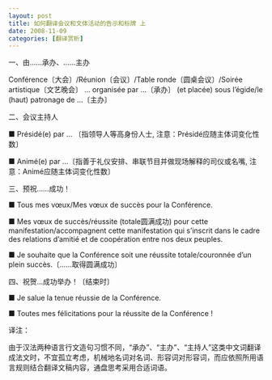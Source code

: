 ```yaml
---
layout: post
title: 如何翻译会议和文体活动的告示和标牌 上
date: 2008-11-09
categories: [翻译赏析]  
---
```


一、由……承办、……主办

Conférence〔大会〕/Réunion〔会议〕/Table ronde〔圆桌会议〕/Soirée artistique〔文艺晚会〕 … organisée par …〔承办〕 (et placée) sous l’égide/le (haut) patronage de …〔主办〕



二、会议主持人

■ Présidé(e) par … 〔指领导人等高身份人士, 注意：Présidé应随主体词变化性数〕

■ Animé(e) par …〔指善于礼仪安排、串联节目并做现场解释的司仪或名嘴, 注意：Animé应随主体词变化性数〕



三、预祝……成功！

■ Tous mes vœux/Mes vœux de succès pour la Conférence.

■ Mes vœux de succès/réussite (totale圆满成功) pour cette manifestation/accompagnent cette manifestation qui s’inscrit dans le cadre des relations d’amitié et de coopération entre nos deux peuples.

■ Je souhaite que la Conférence soit une réussite totale/couronnée d’un plein succès.〔……取得圆满成功〕



四、祝贺...成功举办！〔结束时〕

■ Je salue la tenue réussie de la Conférence.

■ Toutes mes félicitations pour la réussite de la Conférence !



译注：

由于汉法两种语言行文造句习惯不同，“承办”、“主办”、“主持人”这类中文词翻译成法文时，不宜孤立考虑，机械地名词对名词、形容词对形容词，而应依照所用语言规则结合翻译文稿内容，通盘思考采用合适词语。
